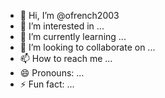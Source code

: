 - 👋 Hi, I’m @ofrench2003
- 👀 I’m interested in ...
- 🌱 I’m currently learning ...
- 💞️ I’m looking to collaborate on ...
- 📫 How to reach me ...
- 😄 Pronouns: ...
- ⚡ Fun fact: ...

<!---
ofrench2003/ofrench2003 is a special repository because its `README.md` (this file) appears on your GitHub profile.
You can click the Preview link to take a look at your changes.
--->
